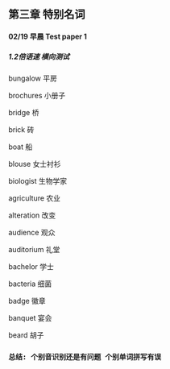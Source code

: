 ## 第三章 特别名词

#### 02/19 早晨 Test paper 1 

##### 1.2倍语速 横向测试

bungalow 平房

brochures 小册子

bridge 桥

brick 砖

boat 船

blouse 女士衬衫

biologist 生物学家

agriculture 农业

alteration 改变

audience 观众

auditorium 礼堂

bachelor 学士

bacteria 细菌

badge 徽章

banquet 宴会

beard 胡子

### `总结: 个别音识别还是有问题 个别单词拼写有误`





